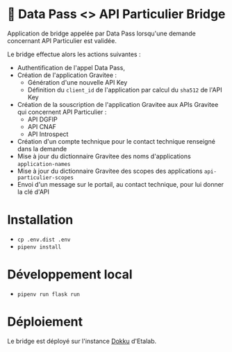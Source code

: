 # 🌉 Data Pass <> API Particulier Bridge

Application de bridge appelée par Data Pass lorsqu'une demande concernant API Particulier est validée.

Le bridge effectue alors les actions suivantes :

- Authentification de l'appel Data Pass,
- Création de l'application Gravitee :
  - Génération d'une nouvelle API Key
  - Définition du `client_id` de l'application par calcul du `sha512` de l'API Key
- Création de la souscription de l'application Gravitee aux APIs Gravitee qui concernent API Particulier :
  - API DGFIP
  - API CNAF
  - API Introspect
- Création d'un compte technique pour le contact technique renseigné dans la demande
- Mise à jour du dictionnaire Gravitee des noms d'applications `application-names`
- Mise à jour du dictionnaire Gravitee des scopes des applications `api-particulier-scopes`
- Envoi d'un message sur le portail, au contact technique, pour lui donner la clé d'API

# Installation

- `cp .env.dist .env`
- `pipenv install`

# Développement local

- `pipenv run flask run`

# Déploiement

Le bridge est déployé sur l'instance [Dokku](https://github.com/dokku/dokku) d'Etalab.
